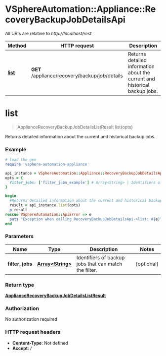# VSphereAutomation::Appliance::RecoveryBackupJobDetailsApi

All URIs are relative to *http://localhost/rest*

Method | HTTP request | Description
------------- | ------------- | -------------
[**list**](RecoveryBackupJobDetailsApi.md#list) | **GET** /appliance/recovery/backup/job/details | Returns detailed information about the current and historical backup jobs.


# **list**
> ApplianceRecoveryBackupJobDetailsListResult list(opts)

Returns detailed information about the current and historical backup jobs.

### Example
```ruby
# load the gem
require 'vsphere-automation-appliance'

api_instance = VSphereAutomation::Appliance::RecoveryBackupJobDetailsApi.new
opts = {
  filter_jobs: ['filter_jobs_example'] # Array<String> | Identifiers of backup jobs that can match the filter.
}

begin
  #Returns detailed information about the current and historical backup jobs.
  result = api_instance.list(opts)
  p result
rescue VSphereAutomation::ApiError => e
  puts "Exception when calling RecoveryBackupJobDetailsApi->list: #{e}"
end
```

### Parameters

Name | Type | Description  | Notes
------------- | ------------- | ------------- | -------------
 **filter_jobs** | [**Array&lt;String&gt;**](String.md)| Identifiers of backup jobs that can match the filter. | [optional] 

### Return type

[**ApplianceRecoveryBackupJobDetailsListResult**](ApplianceRecoveryBackupJobDetailsListResult.md)

### Authorization

No authorization required

### HTTP request headers

 - **Content-Type**: Not defined
 - **Accept**: */*



